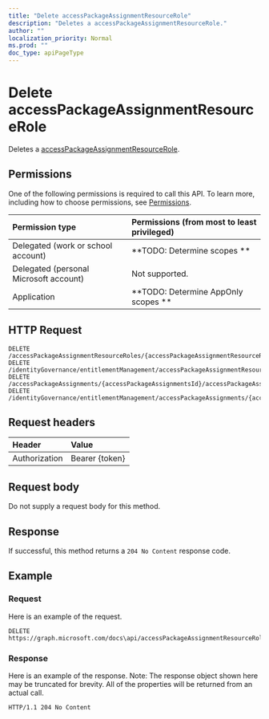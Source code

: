 ```yaml
---
title: "Delete accessPackageAssignmentResourceRole"
description: "Deletes a accessPackageAssignmentResourceRole."
author: ""
localization_priority: Normal
ms.prod: ""
doc_type: apiPageType
---
```


# Delete accessPackageAssignmentResourceRole

Deletes a [accessPackageAssignmentResourceRole](../resources/accesspackageassignmentresourcerole.md).

## Permissions
One of the following permissions is required to call this API. To learn more, including how to choose permissions, see [Permissions](/concepts/permissions-reference.md).

|Permission type|Permissions (from most to least privileged)|
|:---|:---|
|Delegated (work or school account)|**TODO: Determine scopes **|
|Delegated (personal Microsoft account)|Not supported.|
|Application|**TODO: Determine AppOnly scopes **|

## HTTP Request
<!-- {
  "blockType": "ignored"
}
-->
``` http
DELETE /accessPackageAssignmentResourceRoles/{accessPackageAssignmentResourceRolesId}
DELETE /identityGovernance/entitlementManagement/accessPackageAssignmentResourceRoles/{accessPackageAssignmentResourceRoleId}
DELETE /accessPackageAssignments/{accessPackageAssignmentsId}/accessPackageAssignmentResourceRoles/{accessPackageAssignmentResourceRoleId}
DELETE /identityGovernance/entitlementManagement/accessPackageAssignments/{accessPackageAssignmentId}/accessPackageAssignmentResourceRoles/{accessPackageAssignmentResourceRoleId}
```

## Request headers
|Header|Value|
|:---|:---|
|Authorization|Bearer {token}|

## Request body
Do not supply a request body for this method.

## Response
If successful, this method returns a `204 No Content` response code.

## Example

### Request
Here is an example of the request.
<!-- {
  "blockType": "request",
  "name": "delete_accesspackageassignmentresourcerole"
}
-->
``` http
DELETE https://graph.microsoft.com/docs\api/accessPackageAssignmentResourceRoles/{accessPackageAssignmentResourceRolesId}
```

### Response
Here is an example of the response. Note: The response object shown here may be truncated for brevity. All of the properties will be returned from an actual call.
<!-- {
  "blockType": "response",
  "truncated": true
}
-->
``` http
HTTP/1.1 204 No Content
```

